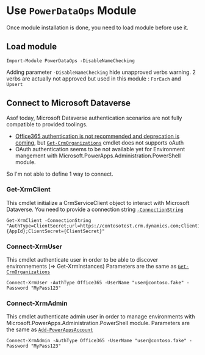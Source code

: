 # Use `PowerDataOps` Module

Once module installation is done, you need to load module before use it.
## Load module


```
Import-Module PowerDataOps -DisableNameChecking
```

Adding parameter `-DisableNameChecking` hide unapproved verbs warning.
2 verbs are actually not approved but used in this module : `ForEach` and `Upsert`

## Connect to Microsoft Dataverse

Asof today, Microsoft Dataverse authentication scenarios are not fully compatible to provided toolings.
- [Office365 authentication is not recommended and deprecation is coming](https://docs.microsoft.com/fr-fr/power-platform/important-changes-coming#deprecation-of-office365-authentication-type-and-organizationserviceproxy-class-for-connecting-to-dataverse), but [`Get-CrmOrganizations`](https://docs.microsoft.com/en-us/powershell/module/microsoft.xrm.tooling.crmconnector.powershell/get-crmorganizations?view=pa-ps-latest) cmdlet does not supports oAuth
- OAuth authentication seems to be not available yet for Environment mangement with Microsoft.PowerApps.Administration.PowerShell module.

So I'm not able to define 1 way to connect.

### Get-XrmClient

This cmdlet initialize a CrmServiceClient object to interact with Microsoft Dataverse.
You need to provide a connection string [`-ConnectionString`](https://docs.microsoft.com/fr-fr/powerapps/developer/data-platform/xrm-tooling/use-connection-strings-xrm-tooling-connect)

```
Get-XrmClient -ConnectionString "AuthType=ClientSecret;url=https://contosotest.crm.dynamics.com;ClientId={AppId};ClientSecret={ClientSecret}"
```
### Connect-XrmUser

This cmdlet authenticate user in order to be able to discover environnements (=> Get-XrmInstances)
Parameters are the same as [`Get-CrmOrganizations`](https://docs.microsoft.com/en-us/powershell/module/microsoft.xrm.tooling.crmconnector.powershell/get-crmorganizations?view=pa-ps-latest)

```
Connect-XrmUser -AuthType Office365 -UserName "user@contoso.fake" -Password "MyPass123"
```


### Connect-XrmAdmin

This cmdlet authenticate admin user in order to manage environments with  Microsoft.PowerApps.Administration.PowerShell module.
Parameters are the same as [`Add-PowerAppsAccount`](https://docs.microsoft.com/en-us/powershell/module/microsoft.powerapps.administration.powershell/add-powerappsaccount?view=pa-ps-latest)

```
Connect-XrmAdmin -AuthType Office365 -UserName "user@contoso.fake" -Password "MyPass123"
```
